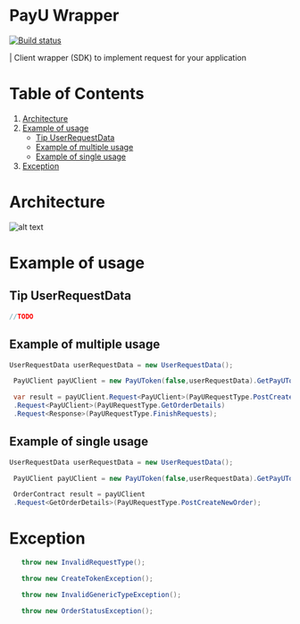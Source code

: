 ﻿# PayU Wrapper
[![Build status](https://ci.appveyor.com/api/projects/status/g0di4mjvy5wl7nl9?svg=true)](https://ci.appveyor.com/project/romabliski/net-core-payu-wrapper)

| Client wrapper (SDK) to implement request for your application
# Table of Contents 
1. [Architecture](#architecture)
2. [Example of usage](#Example-of-usage) 
    - [Tip UserRequestData](#tip-userrequestdata) 
    - [Example of multiple usage](#example-of-multiple-usage) 
    - [Example of single usage](#example-of-single-usage)
3. [Exception](#exception)
# Architecture
![alt text][logo]

[logo]: https://image.ibb.co/b4ai5T/Pay_UArchitecture.png "Architecture Logo"

# Example of usage
## Tip UserRequestData
   ```csharp
//TODO
 ```

 ## Example of multiple usage

   ```csharp
   UserRequestData userRequestData = new UserRequestData();

    PayUClient payUClient = new PayUToken(false,userRequestData).GetPayUToken();

    var result = payUClient.Request<PayUClient>(PayURequestType.PostCreateNewOrder)
    .Request<PayUClient>(PayURequestType.GetOrderDetails)
    .Request<Response>(PayURequestType.FinishRequests);
 ```

  ## Example of single usage

   ```csharp
   UserRequestData userRequestData = new UserRequestData();

    PayUClient payUClient = new PayUToken(false,userRequestData).GetPayUToken();

    OrderContract result = payUClient
    .Request<GetOrderDetails>(PayURequestType.PostCreateNewOrder);
 ```

 # Exception

 ```csharp
    throw new InvalidRequestType();

    throw new CreateTokenException();

    throw new InvalidGenericTypeException();

    throw new OrderStatusException();
 ```

